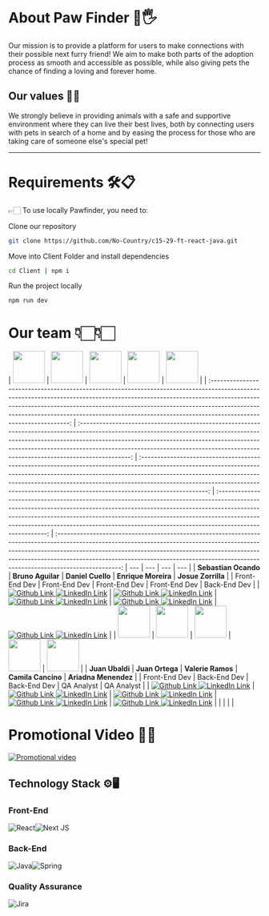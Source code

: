 # About Paw Finder 🐶🖐

Our mission is to provide a platform for users to make connections with their possible next furry friend! We aim to make both parts of the adoption process as smooth and accessible as possible, while also giving pets the chance of finding a loving and forever home.

## Our values 🚀🌐

We strongly believe in providing animals with a safe and supportive environment where they can live their best lives, both by connecting users with pets in search of a home and by easing the process for those who are taking care of someone else's special pet!

---

# Requirements 🛠️📋

👉🏻 To use locally Pawfinder, you need to:

Clone our repository

```sh
git clone https://github.com/No-Country/c15-29-ft-react-java.git
```

Move into Client Folder and install dependencies

```sh
cd Client | npm i
```

Run the project locally

```sh
npm run dev
```

# Our team 👇🏻👇🏻

|                                                                                                                                          <img src="https://avatars.githubusercontent.com/u/113550524?v=4" width=64>                                                                                                                                          |                                                                                                                                 <img src="https://avatars.githubusercontent.com/u/77463982?v=4" width=64>                                                                                                                                  |                                                                                                                                   <img src="https://avatars.githubusercontent.com/u/113527181?v=4" width=64>                                                                                                                                    |                                                                                                                                      <img src="https://avatars.githubusercontent.com/u/77258003?v=4" width=64>                                                                                                                                      |                                                                                                                                   <img src="https://avatars.githubusercontent.com/u/86853211?v=4" width=64>                                                                                                                                    |
| :----------------------------------------------------------------------------------------------------------------------------------------------------------------------------------------------------------------------------------------------------------------------------------------------------------------------------------------------------------: | :----------------------------------------------------------------------------------------------------------------------------------------------------------------------------------------------------------------------------------------------------------------------------------------------------------------------------------------: | :---------------------------------------------------------------------------------------------------------------------------------------------------------------------------------------------------------------------------------------------------------------------------------------------------------------------------------------------: | :-------------------------------------------------------------------------------------------------------------------------------------------------------------------------------------------------------------------------------------------------------------------------------------------------------------------------------------------------: | :--------------------------------------------------------------------------------------------------------------------------------------------------------------------------------------------------------------------------------------------------------------------------------------------------------------------------------------------: | --- | --- | --- | --- |
|                                                                                                                                                                     **Sebastian Ocando**                                                                                                                                                                     |                                                                                                                                                             **Bruno Aguilar**                                                                                                                                                              |                                                                                                                                                                **Daniel Cuello**                                                                                                                                                                |                                                                                                                                                                 **Enrique Moreira**                                                                                                                                                                 |                                                                                                                                                               **Josue Zorrilla**                                                                                                                                                               |
|                                                                                                                                                                        Front-End Dev                                                                                                                                                                         |                                                                                                                                                               Front-End Dev                                                                                                                                                                |                                                                                                                                                                  Front-End Dev                                                                                                                                                                  |                                                                                                                                                                    Front-End Dev                                                                                                                                                                    |                                                                                                                                                                  Back-End Dev                                                                                                                                                                  |
| [![](https://img.shields.io/badge/github-%23121011.svg?&style=for-the-badge&logo=github&logoColor=white 'Github Link')](https://github.com/Sebastian761)</a>[ ![](https://img.shields.io/badge/linkedin%20-%230077B5.svg?&style=for-the-badge&logo=linkedin&logoColor=white 'LinkedIn Link')](https://www.linkedin.com/in/sebastian-ocando-vivas-306a7a249/) |    [![](https://img.shields.io/badge/github-%23121011.svg?&style=for-the-badge&logo=github&logoColor=white 'Github Link')](https://github.com/AdelFetner)</a>[ ![](https://img.shields.io/badge/linkedin%20-%230077B5.svg?&style=for-the-badge&logo=linkedin&logoColor=white 'LinkedIn Link')](https://www.linkedin.com/in/brunoagdev)     | [![](https://img.shields.io/badge/github-%23121011.svg?&style=for-the-badge&logo=github&logoColor=white 'Github Link')](https://github.com/DanielCuello)</a>[ ![](https://img.shields.io/badge/linkedin%20-%230077B5.svg?&style=for-the-badge&logo=linkedin&logoColor=white 'LinkedIn Link')](https://www.linkedin.com/in/danielgustavocuello/) | [![](https://img.shields.io/badge/github-%23121011.svg?&style=for-the-badge&logo=github&logoColor=white 'Github Link')](https://github.com/enrique434)</a>[ ![](https://img.shields.io/badge/linkedin%20-%230077B5.svg?&style=for-the-badge&logo=linkedin&logoColor=white 'LinkedIn Link')](https://www.linkedin.com/in/enrique-moreira-23189b216/) |  [![](https://img.shields.io/badge/github-%23121011.svg?&style=for-the-badge&logo=github&logoColor=white 'Github Link')](https://github.com/josuejs23)</a>[ ![](https://img.shields.io/badge/linkedin%20-%230077B5.svg?&style=for-the-badge&logo=linkedin&logoColor=white 'LinkedIn Link')](https://www.linkedin.com/in/josueramonzorrilla/)   |
|                                                                                                                                          <img src="https://avatars.githubusercontent.com/u/106642655?v=4" width=64>                                                                                                                                          |                                                                                                                                 <img src="https://avatars.githubusercontent.com/u/91577323?v=4" width=64>                                                                                                                                  |                                                                                                                                   <img src="https://avatars.githubusercontent.com/u/129791003?v=4" width=64>                                                                                                                                    |                                                                                                                                      <img src="https://avatars.githubusercontent.com/u/53883493?v=4" width=64>                                                                                                                                      |                                                                                                                                   <img src="https://avatars.githubusercontent.com/u/32787426?v=4" width=64>                                                                                                                                    |
|                                                                                                                                                                       **Juan Ubaldi**                                                                                                                                                                        |                                                                                                                                                              **Juan Ortega**                                                                                                                                                               |                                                                                                                                                                **Valerie Ramos**                                                                                                                                                                |                                                                                                                                                                 **Camila Cancino**                                                                                                                                                                  |                                                                                                                                                              **Ariadna Menendez**                                                                                                                                                              |
|                                                                                                                                                                        Front-End Dev                                                                                                                                                                         |                                                                                                                                                                Back-End Dev                                                                                                                                                                |                                                                                                                                                                  Back-End Dev                                                                                                                                                                   |                                                                                                                                                                     QA Analyst                                                                                                                                                                      |                                                                                                                                                                   QA Analyst                                                                                                                                                                   |
|             [![](https://img.shields.io/badge/github-%23121011.svg?&style=for-the-badge&logo=github&logoColor=white 'Github Link')](https://github.com/JuanUbaldi)</a>[ ![](https://img.shields.io/badge/linkedin%20-%230077B5.svg?&style=for-the-badge&logo=linkedin&logoColor=white 'LinkedIn Link')](https://www.linkedin.com/in/juanubaldi/)             | [![](https://img.shields.io/badge/github-%23121011.svg?&style=for-the-badge&logo=github&logoColor=white 'Github Link')](https://github.com/Full-Juan-Ortega)</a>[ ![](https://img.shields.io/badge/linkedin%20-%230077B5.svg?&style=for-the-badge&logo=linkedin&logoColor=white 'LinkedIn Link')](https://www.linkedin.com/in/juan0rtega/) |      [![](https://img.shields.io/badge/github-%23121011.svg?&style=for-the-badge&logo=github&logoColor=white 'Github Link')](https://github.com/valeday)</a>[ ![](https://img.shields.io/badge/linkedin%20-%230077B5.svg?&style=for-the-badge&logo=linkedin&logoColor=white 'LinkedIn Link')](https://www.linkedin.com/in/valeriedramosg/)      |        [![](https://img.shields.io/badge/github-%23121011.svg?&style=for-the-badge&logo=github&logoColor=white 'Github Link')](https://github.com/camcancino)</a>[ ![](https://img.shields.io/badge/linkedin%20-%230077B5.svg?&style=for-the-badge&logo=linkedin&logoColor=white 'LinkedIn Link')](https://www.linkedin.com/in/cam-cancino/)        | [![](https://img.shields.io/badge/github-%23121011.svg?&style=for-the-badge&logo=github&logoColor=white 'Github Link')](https://github.com/ariadnamenendez)</a>[ ![](https://img.shields.io/badge/linkedin%20-%230077B5.svg?&style=for-the-badge&logo=linkedin&logoColor=white 'LinkedIn Link')](https://www.linkedin.com/in/ariadna-menendez) |     |     |     |     |

# Promotional Video 🎥📢

[![](https://i.ibb.co/vcbwP35/Paw-Finder.jpg 'Promotional video')](https://youtu.be/OUkwgorDZKc)

## Technology Stack ⚙️🖥️

### Front-End

![React](https://img.shields.io/badge/react-%2320232a.svg?style=for-the-badge&logo=react&logoColor=%2361DAFB)![Next JS](https://img.shields.io/badge/Next-black?style=for-the-badge&logo=next.js&logoColor=white)

### Back-End

![Java](https://img.shields.io/badge/java-%23ED8B00.svg?style=for-the-badge&logo=openjdk&logoColor=white)![Spring](https://img.shields.io/badge/spring-%236DB33F.svg?style=for-the-badge&logo=spring&logoColor=white)

### Quality Assurance

![Jira](https://img.shields.io/badge/jira-%230A0FFF.svg?style=for-the-badge&logo=jira&logoColor=white)
